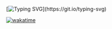 [![Typing SVG](https://readme-typing-svg.demolab.com?font=Fira+Code&size=30&pause=1000&random=false&width=436&lines=Welcome%2C+This+is+MINGOL.)](https://git.io/typing-svg)



[![wakatime](https://wakatime.com/badge/user/182b9fed-1fc4-4f6c-bafb-90401fa0f0e9.svg)](https://wakatime.com/@182b9fed-1fc4-4f6c-bafb-90401fa0f0e9)
